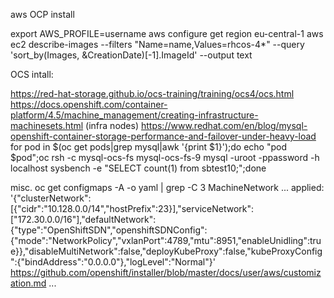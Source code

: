 aws
OCP install

export AWS_PROFILE=username
aws configure get region
eu-central-1
aws ec2 describe-images --filters "Name=name,Values=rhcos-4*" --query 'sort_by(Images, &CreationDate)[-1].ImageId' --output text


OCS intall:

https://red-hat-storage.github.io/ocs-training/training/ocs4/ocs.html
https://docs.openshift.com/container-platform/4.5/machine_management/creating-infrastructure-machinesets.html (infra nodes)
https://www.redhat.com/en/blog/mysql-openshift-container-storage-performance-and-failover-under-heavy-load
for pod in $(oc get pods|grep mysql|awk '{print $1}');do echo "pod $pod";oc rsh -c mysql-ocs-fs mysql-ocs-fs-9 mysql -uroot -ppassword -h localhost sysbench -e "SELECT count(1) from sbtest10;";done

misc.
oc get configmaps -A -o yaml | grep -C 3 MachineNetwork
...
  applied: '{"clusterNetwork":[{"cidr":"10.128.0.0/14","hostPrefix":23}],"serviceNetwork":["172.30.0.0/16"],"defaultNetwork":{"type":"OpenShiftSDN","openshiftSDNConfig":{"mode":"NetworkPolicy","vxlanPort":4789,"mtu":8951,"enableUnidling":true}},"disableMultiNetwork":false,"deployKubeProxy":false,"kubeProxyConfig":{"bindAddress":"0.0.0.0"},"logLevel":"Normal"}'
https://github.com/openshift/installer/blob/master/docs/user/aws/customization.md
...
